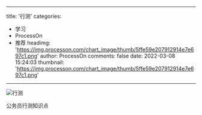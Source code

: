 
---
title: '行测'
categories: 
 - 学习
 - ProcessOn
 - 推荐
headimg: 'https://img.processon.com/chart_image/thumb/5ffe59e207912914e7e697c1.png'
author: ProcessOn
comments: false
date: 2022-03-08 15:24:03
thumbnail: 'https://img.processon.com/chart_image/thumb/5ffe59e207912914e7e697c1.png'
---

<div>   
<img class="thumb" alt="行测" src="https://img.processon.com/chart_image/thumb/5ffe59e207912914e7e697c1.png" referrerpolicy="no-referrer">
<p>公务员行测知识点</p>  
</div>
            